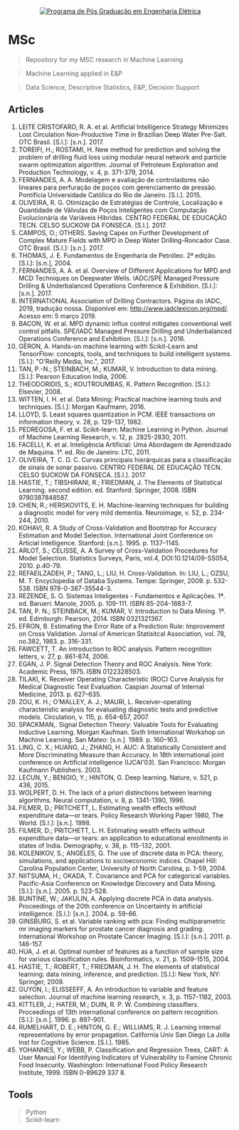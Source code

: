 <center><a href="http://dippg.cefet-rj.br/index.php?option=com_content&view=article&id=4&Itemid=15&lang=br">
<img src="https://encrypted-tbn0.gstatic.com/images?q=tbn:ANd9GcRq6GeKCRURdECL3CeF6FLs45GoAsbYkFjSMCp_C9Ef_ECUV6KW" title="PPEEL" alt="Programa de Pós Graduação em Engenharia Elétrica"></a></center>

# MSc

> Repository for my MSC research in Machine Learning

> Machine Learning applied in E&P

> Data Science, Descriptive Statistics, E&P, Decision Support

## Articles

1.	LEITE CRISTOFARO, R. A. et al. Artificial Intelligence Strategy Minimizes Lost Circulation Non-Productive Time in Brazilian Deep Water Pre-Salt. OTC Brasil. [S.l.]: [s.n.]. 2017.
2.	TOREIFI, H.; ROSTAMI, H. New method for prediction and solving the problem of drilling fluid loss using modular neural network and particle swarm optimization algorithm. Journal of Petroleum Exploration and Production Technology, v. 4, p. 371-379, 2014.
3.	FERNANDES, A. A. Modelagem e avaliação de controladores não lineares para perfuração de poços com gerenciamento de pressão. Pontifícia Universidade Católica do Rio de Janeiro. [S.l.]. 2015.
4.	OLIVEIRA, R. G. Otimização de Estratégias de Controle, Localização e Quantidade de Válvulas de Poços Inteligentes com Computação Evolucionária de Variáveis Híbridas. CENTRO FEDERAL DE EDUCAÇÃO TECN. CELSO SUCKOW DA FONSECA. [S.l.]. 2017.
5.	CAMPOS, O.; OTHERS. Saving Capex on Further Development of Complex Mature Fields with MPD in Deep Water Drilling-Roncador Case. OTC Brasil. [S.l.]: [s.n.]. 2017.
6.	THOMAS, J. E. Fundamentos de Engenharia de Petróleo. 2ª edição. [S.l.]: [s.n.], 2004.
7.	FERNANDES, A. A. et al. Overview of Different Applications for MPD and MCD Techniques on Deepwater Wells. IADC/SPE Managed Pressure Drilling & Underbalanced Operations Conference & Exhibition. [S.l.]: [s.n.]. 2017.
8.	INTERNATIONAL Association of Drilling Contractors. Página do IADC, 2019, tradução nossa. Disponivel em: <http://www.iadclexicon.org/mpd/>. Acesso em: 5 março 2019.
9.	BACON, W. et al. MPD dynamic influx control mitigates conventional well control pitfalls. SPE/IADC Managed Pressure Drilling and Underbalanced Operations Conference and Exhibition. [S.l.]: [s.n.]. 2016.
10.	GÉRON, A. Hands-on machine learning with Scikit-Learn and TensorFlow: concepts, tools, and techniques to build intelligent systems. [S.l.]: "O'Reilly Media, Inc.", 2017.
11.	TAN, P.-N.; STEINBACH, M.; KUMAR, V. Introduction to data mining. [S.l.]: Pearson Education India, 2006.
12.	THEODORIDIS, S.; KOUTROUMBAS, K. Pattern Recognition. [S.l.]: Elsevier, 2008.
13.	WITTEN, I. H. et al. Data Mining: Practical machine learning tools and techniques. [S.l.]: Morgan Kaufmann, 2016.
14.	LLOYD, S. Least squares quantization in PCM. IEEE transactions on information theory, v. 28, p. 129-137, 1982.
15.	PEDREGOSA, F. et al. Scikit-learn: Machine Learning in Python. Journal of Machine Learning Research, v. 12, p. 2825-2830, 2011.
16.	FACELLI, K. et al. Inteligência Artificial: Uma Abordagem de Aprendizado de Maquina. 1°. ed. Rio de Janeiro: LTC, 2011.
17.	OLIVEIRA, T. C. D. C. Curvas principais hierárquicas para a classificação de sinais de sonar passivo. CENTRO FEDERAL DE EDUCAÇÃO TECN. CELSO SUCKOW DA FONSECA. [S.l.]. 2017.
18.	HASTIE, T.; TIBSHIRANI, R.; FRIEDMAN, J. The Elements of Statistical Learning. second edition. ed. Stanford: Springer, 2008. ISBN 9780387848587.
19.	CHEN, R.; HERSKOVITS, E. H. Machine-learning techniques for building a diagnostic model for very mild dementia. Neuroimage, v. 52, p. 234-244, 2010.
20.	KOHAVI, R. A Study of Cross-Validation and Bootstrap for Accuracy Estimation and Model Selection. International Joint Conference on Articial Intelligence. Stanford: [s.n.]. 1995. p. 1137–1145.
21.	ARLOT, S.; CELISSE, A. A Survey of Cross-Validation Procedures for Model Selection. Statistics Surveys, Paris, vol.4, DOI:10.1214/09-SS054, 2010. p.40-79.
22.	REFAEILZADEH, P.; TANG, L.; LIU, H. Cross-Validation. In: LIU, L.; OZSU, M. T. Encyclopedia of Databa Systems. Tempe: Springer, 2009. p. 532-538. ISBN 978-0-387-35544-3.
23.	REZENDE, S. O. Sistemas Inteligentes - Fundamentos e Aplicações. 1ª. ed. Barueri: Manole, 2005. p. 109-111. ISBN 85-204-1683-7.
24.	TAN, P. N.; STEINBACK, M.; KUMAR, V. Introduction to Data Mining. 1ª. ed. Edimburgh: Pearson, 2014. ISBN 0321321367.
25.	EFRON, B. Estimating the Error Rate of a Prediction Rule: Improvement on Cross Validation. Jornal of American Statisitcal Association, vol. 78, no.382, 1983. p. 316-331.
26.	FAWCETT, T. An introduction to ROC analysis. Pattern recognition letters, v. 27, p. 861-874, 2006.
27.	EGAN, J. P. Signal Detection Theory and ROC Analysis. New York: Academic Press, 1975. ISBN 0122328503.
28.	TILAKI, K. Receiver Operating Characteristic (ROC) Curve Analysis for Medical Diagnostic Test Evaluation. Caspian Journal of Internal Medicine, 2013. p. 627–635.
29.	ZOU, K. H.; O’MALLEY, A. J.; MAURI, L. Receiver-operating characteristic analysis for evaluating diagnostic tests and predictive models. Circulation, v. 115, p. 654-657, 2007.
30.	SPACKMAN,. Signal Detection Theory: Valuable Tools for Evaluating Inductive Learning. Morgan Kaufman. Sixth International Workshop on Machine Learning. San Mateo: [s.n.]. 1989. p. 160–163.
31.	LING, C. X.; HUANG, J.; ZHANG, H. AUC: A Statistically Consistent and More Discriminating Measure than Accuracy. In 18th international joint conference on Artificial intelligence (IJCAI'03). San Francisco: Morgan Kaufmann Publishers. 2003.
32.	LECUN, Y.; BENGIO, Y.; HINTON, G. Deep learning. Nature, v. 521, p. 436, 2015.
33.	WOLPERT, D. H. The lack of a priori distinctions between learning algorithms. Neural computation, v. 8, p. 1341-1390, 1996.
34.	FILMER, D.; PRITCHETT, L. Estimating wealth effects without expenditure data—or tears. Policy Research Working Paper 1980, The World. [S.l.]: [s.n.]. 1998.
35.	FILMER, D.; PRITCHETT, L. H. Estimating wealth effects without expenditure data—or tears: an application to educational enrollments in states of India. Demography, v. 38, p. 115-132, 2001.
36.	KOLENIKOV, S.; ANGELES, G. The use of discrete data in PCA: theory, simulations, and applications to socioeconomic indices. Chapel Hill: Carolina Population Center, University of North Carolina, p. 1-59, 2004.
37.	NIITSUMA, H.; OKADA, T. Covariance and PCA for categorical variables. Pacific-Asia Conference on Knowledge Discovery and Data Mining. [S.l.]: [s.n.]. 2005. p. 523-528.
38.	BUNTINE, W.; JAKULIN, A. Applying discrete PCA in data analysis. Proceedings of the 20th conference on Uncertainty in artificial intelligence. [S.l.]: [s.n.]. 2004. p. 59-66.
39.	GINSBURG, S. et al. Variable ranking with pca: Finding multiparametric mr imaging markers for prostate cancer diagnosis and grading. International Workshop on Prostate Cancer Imaging. [S.l.]: [s.n.]. 2011. p. 146-157.
40.	HUA, J. et al. Optimal number of features as a function of sample size for various classification rules. Bioinformatics, v. 21, p. 1509-1515, 2004.
41.	HASTIE, T.; ROBERT, T.; FRIEDMAN, J. H. The elements of statistical learning: data mining, inference, and prediction. [S.l.]: New York, NY: Springer, 2009.
42.	GUYON, I.; ELISSEEFF, A. An introduction to variable and feature selection. Journal of machine learning research, v. 3, p. 1157-1182, 2003.
43.	KITTLER, J.; HATER, M.; DUIN, R. P. W. Combining classifiers. Proceedings of 13th international conference on pattern recognition. [S.l.]: [s.n.]. 1996. p. 897-901.
44.	RUMELHART, D. E.; HINTON, G. E.; WILLIAMS, R. J. Learning internal representations by error propagation. California Univ San Diego La Jolla Inst for Cognitive Science. [S.l.]. 1985.
45.	YOHANNES, Y.; WEBB, P. Classification and Regression Trees, CART: A User Manual For Identifying Indicators of Vulnerability to Famine Chronic Food Insecurity. Washington: International Food Policy Research Institute, 1999. ISBN 0-89629 337 8.


## Tools
> Python <br>
> Scikit-learn
